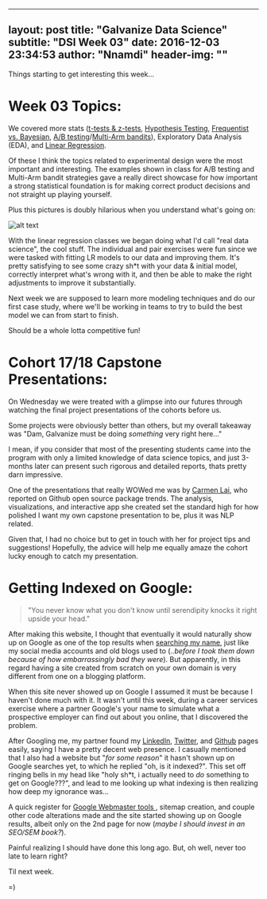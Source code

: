 ---
layout:     post
title:      "Galvanize Data Science"
subtitle:   "DSI Week 03"
date:       2016-12-03 23:34:53
author:     "Nnamdi"
header-img: ""
--

Things starting to get interesting this week...

# Week 03 Topics:
We covered more stats ([t-tests & z-tests](https://www.youtube.com/watch?v=5ABpqVSx33I), [Hypothesis Testing](https://www.youtube.com/watch?v=-FtlH4svqx4), [Frequentist vs. Bayesian](https://www.quora.com/What-is-the-difference-between-Bayesian-and-frequentist-statisticians), [A/B testing](http://conversionxl.com/ab-testing-statistics/)/[Multi-Arm bandits](https://en.wikipedia.org/wiki/Multi-armed_bandit)), Exploratory Data Analysis (EDA), and [Linear Regression](https://en.wikipedia.org/wiki/Linear_regression).

Of these I think the topics related to experimental design were the most important and interesting. The examples shown in class for A/B testing and Multi-Arm bandit strategies gave a really direct showcase for how important a strong statistical foundation is for making correct product decisions and not straight up playing yourself.

Plus this pictures is doubly hilarious when you understand what's going on:

![alt text](http://conversionxl.com/wp-content/uploads/2015/09/multiarmedbandit.jpg "Multi-Arm Bandit")

With the linear regression classes we began doing what I'd call "real data science", the cool stuff. The individual and pair exercises were fun since we were tasked with fitting LR models to our data and improving them. It's pretty satisfying to see some crazy sh*t with your data & initial model, correctly interpret what's wrong with it, and then be able to make the right adjustments to improve it substantially.

Next week we are supposed to learn more modeling techniques and do our first case study, where we'll be working in teams to try to build the best model we can from start to finish.

Should be a whole lotta competitive fun!

# Cohort 17/18 Capstone Presentations:
On Wednesday we were treated with a glimpse into our futures through watching the final project presentations of the cohorts before us.

Some projects were obviously better than others, but my overall takeaway was "Dam, Galvanize must be doing _something_ very right here..."

I mean, if you consider that most of the presenting students came into the program with only a limited knowledge of data science topics, and just 3-months later can present such rigorous and detailed reports, thats pretty darn impressive.

One of the presentations that really WOWed me was by [Carmen Lai](carmenlai.com), who reported on Github open source package trends. The analysis, visualizations, and interactive app she created set the standard high for how polished I want my own capstone presentation to be, plus it was NLP related.

Given that, I had no choice but to get in touch with her for project tips and suggestions! Hopefully, the advice will help me equally amaze the cohort lucky enough to catch my presentation.

# Getting Indexed on Google:
> "You never know what you don't know until serendipity knocks it right upside your head."

After making this website, I thought that eventually it would naturally show up on Google as one of the top results when [searching my name](https://www.google.com/search?q=nnamdi+offor), just like my social media accounts and old blogs used to (_..before I took them down because of how embarrassingly bad they were_). But apparently, in this regard having a site created from scratch on your own domain is very different from one on a blogging platform.

When this site never showed up on Google I assumed it must be because I haven't done much with it. It wasn't until this week, during a career services exercise where a partner Google's your name to simulate what a prospective employer can find out about you online, that I discovered the problem.
 
After Googling me, my partner found my [LinkedIn](https://linkedin.com/in/nnamdioffor), [Twitter](https://twitter.com/NnamdiJr), and [Github](https://github.com/NnamdiJr) pages easily, saying I have a pretty decent web presence. I casually mentioned that I also had a website but "_for some reason_" it hasn't shown up on Google searches yet, to which he replied "oh, is it indexed?". This set off ringing bells in my head like "holy sh*t, i actually need to _do_ something to get on Google???", and lead to me looking up what indexing is then realizing how deep my ignorance was...

A quick register for [Google Webmaster tools ](https://www.google.com/intl/en/webmasters/), sitemap creation, and couple other code alterations made and the site started showing up on Google results, albeit only on the 2nd page for now (_maybe I should invest in an SEO/SEM book?_).

Painful realizing I should have done this long ago. But, oh well, never too late to learn right?

Til next week.

=)
